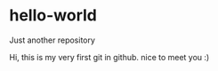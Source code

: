 # hello-world
Just another repository

Hi, this is my very first git in github. nice to meet you :)
